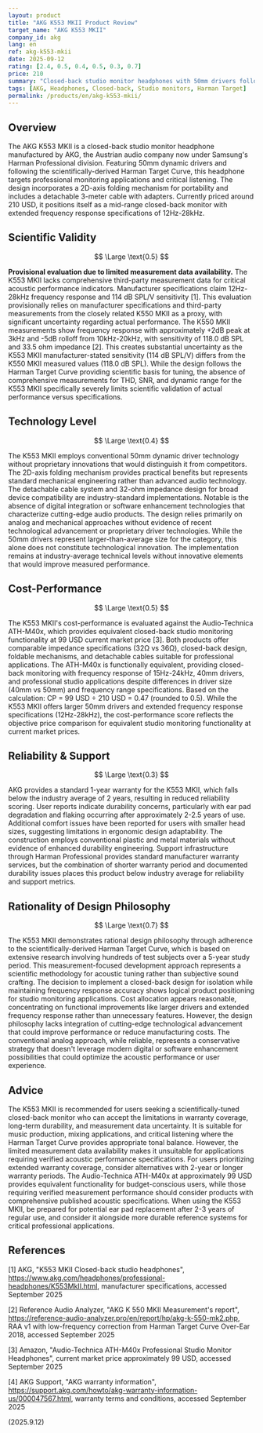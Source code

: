 ```yaml
---
layout: product
title: "AKG K553 MKII Product Review"
target_name: "AKG K553 MKII"
company_id: akg
lang: en
ref: akg-k553-mkii
date: 2025-09-12
rating: [2.4, 0.5, 0.4, 0.5, 0.3, 0.7]
price: 210
summary: "Closed-back studio monitor headphones with 50mm drivers following Harman Target Curve. Offers good value proposition despite limited measurement data and reliability concerns."
tags: [AKG, Headphones, Closed-back, Studio monitors, Harman Target]
permalink: /products/en/akg-k553-mkii/
---
```

## Overview

The AKG K553 MKII is a closed-back studio monitor headphone manufactured by AKG, the Austrian audio company now under Samsung's Harman Professional division. Featuring 50mm dynamic drivers and following the scientifically-derived Harman Target Curve, this headphone targets professional monitoring applications and critical listening. The design incorporates a 2D-axis folding mechanism for portability and includes a detachable 3-meter cable with adapters. Currently priced around 210 USD, it positions itself as a mid-range closed-back monitor with extended frequency response specifications of 12Hz-28kHz.

## Scientific Validity

$$ \Large \text{0.5} $$

**Provisional evaluation due to limited measurement data availability.** The K553 MKII lacks comprehensive third-party measurement data for critical acoustic performance indicators. Manufacturer specifications claim 12Hz-28kHz frequency response and 114 dB SPL/V sensitivity [1]. This evaluation provisionally relies on manufacturer specifications and third-party measurements from the closely related K550 MKII as a proxy, with significant uncertainty regarding actual performance. The K550 MKII measurements show frequency response with approximately +2dB peak at 3kHz and -5dB rolloff from 10kHz-20kHz, with sensitivity of 118.0 dB SPL and 33.5 ohm impedance [2]. This creates substantial uncertainty as the K553 MKII manufacturer-stated sensitivity (114 dB SPL/V) differs from the K550 MKII measured values (118.0 dB SPL). While the design follows the Harman Target Curve providing scientific basis for tuning, the absence of comprehensive measurements for THD, SNR, and dynamic range for the K553 MKII specifically severely limits scientific validation of actual performance versus specifications.

## Technology Level

$$ \Large \text{0.4} $$

The K553 MKII employs conventional 50mm dynamic driver technology without proprietary innovations that would distinguish it from competitors. The 2D-axis folding mechanism provides practical benefits but represents standard mechanical engineering rather than advanced audio technology. The detachable cable system and 32-ohm impedance design for broad device compatibility are industry-standard implementations. Notable is the absence of digital integration or software enhancement technologies that characterize cutting-edge audio products. The design relies primarily on analog and mechanical approaches without evidence of recent technological advancement or proprietary driver technologies. While the 50mm drivers represent larger-than-average size for the category, this alone does not constitute technological innovation. The implementation remains at industry-average technical levels without innovative elements that would improve measured performance.

## Cost-Performance

$$ \Large \text{0.5} $$

The K553 MKII's cost-performance is evaluated against the Audio-Technica ATH-M40x, which provides equivalent closed-back studio monitoring functionality at 99 USD current market price [3]. Both products offer comparable impedance specifications (32Ω vs 36Ω), closed-back design, foldable mechanisms, and detachable cables suitable for professional applications. The ATH-M40x is functionally equivalent, providing closed-back monitoring with frequency response of 15Hz-24kHz, 40mm drivers, and professional studio applications despite differences in driver size (40mm vs 50mm) and frequency range specifications. Based on the calculation: CP = 99 USD ÷ 210 USD = 0.47 (rounded to 0.5). While the K553 MKII offers larger 50mm drivers and extended frequency response specifications (12Hz-28kHz), the cost-performance score reflects the objective price comparison for equivalent studio monitoring functionality at current market prices.

## Reliability & Support

$$ \Large \text{0.3} $$

AKG provides a standard 1-year warranty for the K553 MKII, which falls below the industry average of 2 years, resulting in reduced reliability scoring. User reports indicate durability concerns, particularly with ear pad degradation and flaking occurring after approximately 2-2.5 years of use. Additional comfort issues have been reported for users with smaller head sizes, suggesting limitations in ergonomic design adaptability. The construction employs conventional plastic and metal materials without evidence of enhanced durability engineering. Support infrastructure through Harman Professional provides standard manufacturer warranty services, but the combination of shorter warranty period and documented durability issues places this product below industry average for reliability and support metrics.

## Rationality of Design Philosophy

$$ \Large \text{0.7} $$

The K553 MKII demonstrates rational design philosophy through adherence to the scientifically-derived Harman Target Curve, which is based on extensive research involving hundreds of test subjects over a 5-year study period. This measurement-focused development approach represents a scientific methodology for acoustic tuning rather than subjective sound crafting. The decision to implement a closed-back design for isolation while maintaining frequency response accuracy shows logical product positioning for studio monitoring applications. Cost allocation appears reasonable, concentrating on functional improvements like larger drivers and extended frequency response rather than unnecessary features. However, the design philosophy lacks integration of cutting-edge technological advancement that could improve performance or reduce manufacturing costs. The conventional analog approach, while reliable, represents a conservative strategy that doesn't leverage modern digital or software enhancement possibilities that could optimize the acoustic performance or user experience.

## Advice

The K553 MKII is recommended for users seeking a scientifically-tuned closed-back monitor who can accept the limitations in warranty coverage, long-term durability, and measurement data uncertainty. It is suitable for music production, mixing applications, and critical listening where the Harman Target Curve provides appropriate tonal balance. However, the limited measurement data availability makes it unsuitable for applications requiring verified acoustic performance specifications. For users prioritizing extended warranty coverage, consider alternatives with 2-year or longer warranty periods. The Audio-Technica ATH-M40x at approximately 99 USD provides equivalent functionality for budget-conscious users, while those requiring verified measurement performance should consider products with comprehensive published acoustic specifications. When using the K553 MKII, be prepared for potential ear pad replacement after 2-3 years of regular use, and consider it alongside more durable reference systems for critical professional applications.

## References

[1] AKG, "K553 MKII Closed-back studio headphones", https://www.akg.com/headphones/professional-headphones/K553MkII.html, manufacturer specifications, accessed September 2025

[2] Reference Audio Analyzer, "AKG K 550 MKII Measurement's report", https://reference-audio-analyzer.pro/en/report/hp/akg-k-550-mk2.php, RAA v1 with low-frequency correction from Harman Target Curve Over-Ear 2018, accessed September 2025

[3] Amazon, "Audio-Technica ATH-M40x Professional Studio Monitor Headphones", current market price approximately 99 USD, accessed September 2025

[4] AKG Support, "AKG warranty information", https://support.akg.com/howto/akg-warranty-information-us/000047567.html, warranty terms and conditions, accessed September 2025

(2025.9.12)